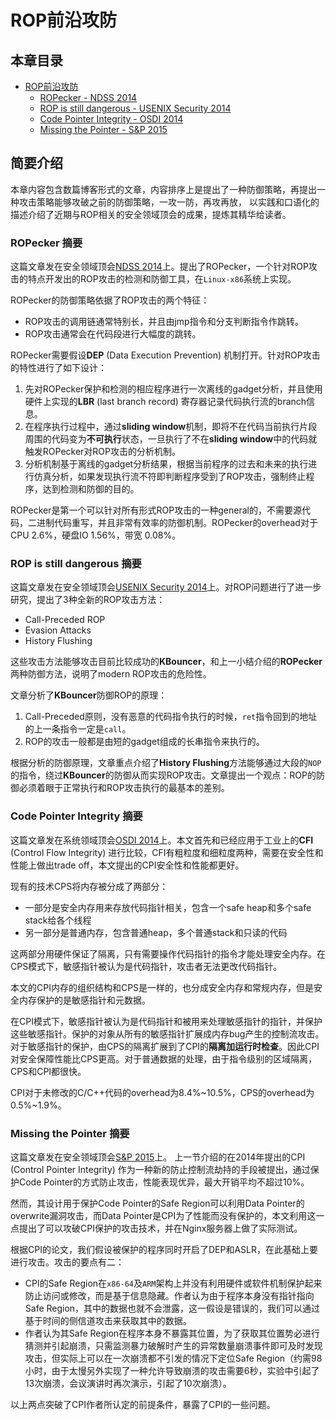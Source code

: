 # ROP前沿攻防

## 本章目录

* [ROP前沿攻防](./README.md)
    + [ROPecker - NDSS 2014](./ROPecker.md)
    + [ROP is still dangerous - USENIX Security 2014](./ROP-is-still-dangerous.md)
    + [Code Pointer Integrity - OSDI 2014](./Code-Pointer-Integrity.md)
    + [Missing the Pointer - S&P 2015](./Missing-the-Pointer.md)

## 简要介绍

本章内容包含数篇博客形式的文章，内容排序上是提出了一种防御策略，再提出一种攻击策略能够攻破之前的防御策略，一攻一防，再攻再放， 以实践和口语化的描述介绍了近期与ROP相关的安全领域顶会的成果，提炼其精华给读者。

### ROPecker 摘要

这篇文章发在安全领域顶会[NDSS 2014](http://www.internetsociety.org/doc/ropecker-generic-and-practical-approach-defending-against-rop-attacks)上。提出了ROPecker，一个针对ROP攻击的特点开发出的ROP攻击的检测和防御工具，在`Linux-x86`系统上实现。

ROPecker的防御策略依据了ROP攻击的两个特征：
* ROP攻击的调用链通常特别长，并且由jmp指令和分支判断指令作跳转。
* ROP攻击通常会在代码段进行大幅度的跳转。

ROPecker需要假设**DEP** (Data Execution Prevention) 机制打开。针对ROP攻击的特性进行了如下设计：

1. 先对ROPecker保护和检测的相应程序进行一次离线的gadget分析，并且使用硬件上实现的**LBR** (last branch record) 寄存器记录代码执行流的branch信息。
2. 在程序执行过程中，通过**sliding window**机制，即将不在代码当前执行片段周围的代码变为**不可执行**状态，一旦执行了不在**sliding window**中的代码就触发ROPecker对ROP攻击的分析机制。
3. 分析机制基于离线的gadget分析结果，根据当前程序的过去和未来的执行进行仿真分析，如果发现执行流不符即判断程序受到了ROP攻击，强制终止程序，达到检测和防御的目的。

ROPecker是第一个可以针对所有形式ROP攻击的一种general的，不需要源代码，二进制代码重写，并且非常有效率的防御机制。ROPecker的overhead对于CPU 2.6%，硬盘IO 1.56%，带宽 0.08%。

### ROP is still dangerous 摘要

这篇文章发在安全领域顶会[USENIX Security 2014](https://www.usenix.org/conference/usenixsecurity14/technical-sessions/presentation/carlini)上。对ROP问题进行了进一步研究，提出了3种全新的ROP攻击方法：
* Call-Preceded ROP
* Evasion Attacks
* History Flushing

这些攻击方法能够攻击目前比较成功的**KBouncer**，和上一小结介绍的**ROPecker**两种防御方法，说明了modern ROP攻击的危险性。

文章分析了**KBouncer**防御ROP的原理：

1. Call-Preceded原则，没有恶意的代码指令执行的时候，`ret`指令回到的地址的上一条指令一定是`call`。
2. ROP的攻击一般都是由短的gadget组成的长串指令来执行的。

根据分析的防御原理，文章重点介绍了**History Flushing**方法能够通过大段的`NOP`的指令，绕过**KBouncer**的防御从而实现ROP攻击。文章提出一个观点：ROP的防御必须着眼于正常执行和ROP攻击执行的最基本的差别。

### Code Pointer Integrity 摘要

这篇文章发在系统领域顶会[OSDI 2014](https://www.usenix.org/node/186160)上。本文首先和已经应用于工业上的**CFI** (Control Flow Integrity) 进行比较，CFI有粗粒度和细粒度两种，需要在安全性和性能上做出trade off，本文提出的CPI安全性和性能都更好。

现有的技术CPS将内存被分成了两部分：
* 一部分是安全内存用来存放代码指针相关，包含一个safe heap和多个safe stack给各个线程
* 另一部分是普通内存，包含普通heap，多个普通stack和只读的代码

这两部分用硬件保证了隔离，只有需要操作代码指针的指令才能处理安全内存。在CPS模式下，敏感指针被认为是代码指针，攻击者无法更改代码指针。

本文的CPI内存的组织结构和CPS是一样的，也分成安全内存和常规内存，但是安全内存保护的是敏感指针和元数据。

在CPI模式下，敏感指针被认为是代码指针和被用来处理敏感指针的指针，并保护这些敏感指针。保护的对象从所有的敏感指针扩展成内存bug产生的控制流攻击。对于敏感指针的保护，由CPS的隔离扩展到了CPI的**隔离加运行时检查**。因此CPI对安全保障性能比CPS更高。对于普通数据的处理，由于指令级别的区域隔离，CPS和CPI都很快。

CPI对于未修改的C/C++代码的overhead为8.4%~10.5%，CPS的overhead为0.5%~1.9%。

### Missing the Pointer 摘要

这篇文章发在安全领域顶会[S&P 2015](http://www.ieee-security.org/TC/SP2015/program.html)上。
上一节介绍的在2014年提出的CPI (Control Pointer Integrity) 作为一种新的防止控制流劫持的手段被提出，通过保护Code Pointer的方式防止攻击，性能表现优异，最大开销平均不超过10%。

然而，其设计用于保护Code Pointer的Safe Region可以利用Data Pointer的overwrite漏洞攻击，而Data Pointer是CPI为了性能而没有保护的，本文利用这一点提出了可以攻破CPI保护的攻击技术，并在Nginx服务器上做了实际测试。

根据CPI的论文，我们假设被保护的程序同时开启了DEP和ASLR，在此基础上要进行攻击。攻击的要点有二：
* CPI的Safe Region在`x86-64`及`ARM`架构上并没有利用硬件或软件机制保护起来防止访问或修改，而是基于信息隐藏。作者认为由于程序本身没有指针指向Safe Region，其中的数据也就不会泄露，这一假设是错误的，我们可以通过基于时间的侧信道攻击来获取其中的数据。
* 作者认为其Safe Region在程序本身不暴露其位置，为了获取其位置势必进行猜测并引起崩溃，只需监测暴力破解时产生的异常数量崩溃事件即可及时发现攻击，但实际上可以在一次崩溃都不引发的情况下定位Safe Region（约需98小时，由于太慢另外实现了一种允许导致崩溃的攻击需要6秒，实验中引起了13次崩溃，会议演讲时再次演示，引起了10次崩溃）。

以上两点突破了CPI作者所认定的前提条件，暴露了CPI的一些问题。
